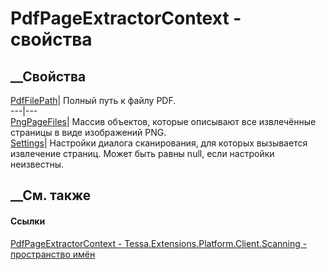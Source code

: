 # PdfPageExtractorContext - свойства
##  __Свойства
[PdfFilePath](P_Tessa_Extensions_Platform_Client_Scanning_PdfPageExtractorContext_PdfFilePath.htm)|
Полный путь к файлу PDF.  
---|---  
[PngPageFiles](P_Tessa_Extensions_Platform_Client_Scanning_PdfPageExtractorContext_PngPageFiles.htm)|
Массив объектов, которые описывают все извлечённые страницы в виде изображений
PNG.  
[Settings](P_Tessa_Extensions_Platform_Client_Scanning_PdfPageExtractorContext_Settings.htm)|
Настройки диалога сканирования, для которых вызывается извлечение страниц.
Может быть равны null, если настройки неизвестны.  
## __См. также
#### Ссылки
[PdfPageExtractorContext -
](T_Tessa_Extensions_Platform_Client_Scanning_PdfPageExtractorContext.htm)
[Tessa.Extensions.Platform.Client.Scanning - пространство
имён](N_Tessa_Extensions_Platform_Client_Scanning.htm)
